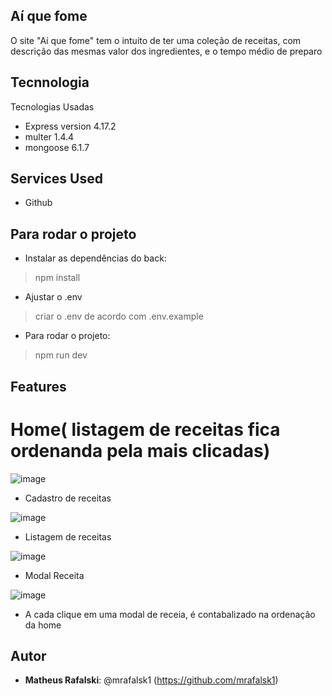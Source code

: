 
 
## Aí que fome
 
O site "Aí que fome" tem o intuito de ter uma coleção de receitas, com descrição das mesmas
valor dos ingredientes, e o tempo médio de preparo
 
 
## Tecnnologia 
 
Tecnologias Usadas
 
* Express version 4.17.2
* multer 1.4.4
* mongoose 6.1.7

## Services Used
 
* Github
 
 
 
## Para rodar o projeto
 
* Instalar as dependências do back:
>    npm install
* Ajustar o .env
>    criar o .env de acordo com .env.example
* Para rodar o projeto:
>    npm run dev
 
 

 
## Features

# Home( listagem de receitas fica ordenanda pela mais clicadas)

![image](https://user-images.githubusercontent.com/55326761/152721049-a22dc98e-610c-46b4-849f-fe5676788d2f.png)

* Cadastro de receitas

![image](https://user-images.githubusercontent.com/55326761/152720822-c8ac43fc-436c-4c06-b4bb-a409a3a8d067.png)

* Listagem de receitas

![image](https://user-images.githubusercontent.com/55326761/152720953-2054983b-1de9-4677-b009-b02d22e52f85.png)

* Modal Receita

![image](https://user-images.githubusercontent.com/55326761/152720984-7c6879e9-a437-4e7b-9016-f8d7d104a00b.png)

* A cada clique em uma modal de receia, é contabalizado na ordenação da home

## Autor
 
* **Matheus Rafalski**: @mrafalsk1 (https://github.com/mrafalsk1)
 
 
